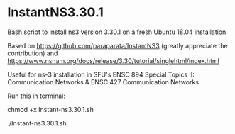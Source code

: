 # InstantNS3.30.1
Bash script to install ns3 version 3.30.1 on a fresh Ubuntu 18.04 installation

Based on https://github.com/paraparata/InstantNS3 (greatly appreciate the contribution) and https://www.nsnam.org/docs/release/3.30/tutorial/singlehtml/index.html

Useful for ns-3 installation in SFU's ENSC 894 Special Topics II: Communication Networks & ENSC 427 Communication Networks

Run this in terminal:

chmod +x Instant-ns3.30.1.sh

./Instant-ns3.30.1.sh
